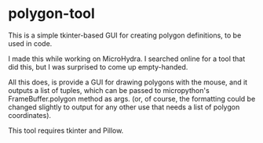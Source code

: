 # polygon-tool
This is a simple tkinter-based GUI for creating polygon definitions, to be used in code.

I made this while working on MicroHydra. I searched online for a tool that did this, but I was surprised to come up empty-handed. 

All this does, is provide a GUI for drawing polygons with the mouse, and it outputs a list of tuples, which can be passed to micropython's FrameBuffer.polygon method as args. (or, of course, the formatting could be changed slightly to output for any other use that needs a list of polygon coordinates).

This tool requires tkinter and Pillow.
